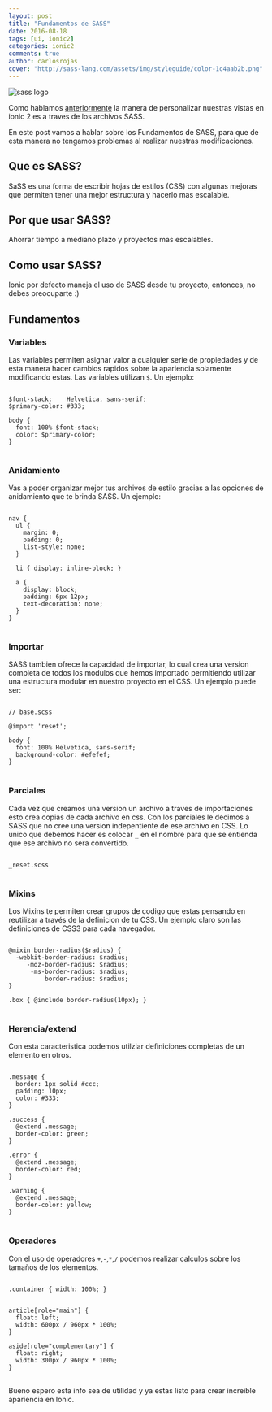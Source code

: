 ```yaml
---
layout: post
title: "Fundamentos de SASS"
date: 2016-08-18
tags: [ui, ionic2]
categories: ionic2
comments: true
author: carlosrojas
cover: "http://sass-lang.com/assets/img/styleguide/color-1c4aab2b.png"
---
```


<img class="img-responsive" src="http://sass-lang.com/assets/img/styleguide/color-1c4aab2b.png" alt="sass logo">

Como hablamos [anteriormente](http://www.ion-book.com/ionic2/personalizando-vistas) la manera de personalizar nuestras vistas en ionic 2 es a traves de los archivos SASS.

En este post vamos a hablar sobre los Fundamentos de SASS, para que de esta manera no tengamos problemas al realizar nuestras modificaciones.

## Que es SASS?

SaSS es una forma de escribir hojas de estilos (CSS) con algunas mejoras que permiten tener una mejor estructura y hacerlo mas escalable.

## Por que usar SASS?

Ahorrar tiempo a mediano plazo y proyectos mas escalables.

## Como usar SASS?

Ionic por defecto maneja el uso de SASS desde tu proyecto, entonces, no debes preocuparte :)

## Fundamentos

### Variables

Las variables permiten asignar valor a cualquier serie de propiedades y de esta manera hacer cambios rapidos sobre la apariencia solamente modificando
estas. Las variables utilizan <code>$</code>. Un ejemplo:

<pre>
<code>
$font-stack:    Helvetica, sans-serif;
$primary-color: #333;

body {
  font: 100% $font-stack;
  color: $primary-color;
}
</code>
</pre>

### Anidamiento

Vas a poder organizar mejor tus archivos de estilo gracias a las opciones de anidamiento que te brinda SASS. Un ejemplo:

<pre>
<code>
nav {
  ul {
    margin: 0;
    padding: 0;
    list-style: none;
  }

  li { display: inline-block; }

  a {
    display: block;
    padding: 6px 12px;
    text-decoration: none;
  }
}
</code>
</pre>

### Importar

SASS tambien ofrece la capacidad de importar, lo cual  crea una version completa de todos los modulos que hemos importado
permitiendo utilizar una estructura modular en nuestro proyecto en el CSS. Un ejemplo puede ser:

<pre>
<code>
// base.scss

@import 'reset';

body {
  font: 100% Helvetica, sans-serif;
  background-color: #efefef;
}
</code>
</pre>

### Parciales

Cada vez que creamos una version un archivo a traves de importaciones esto crea copias de cada archivo en css. Con los parciales le decimos a SASS que no cree una version indepentiente de ese archivo en CSS.
Lo unico que debemos hacer es colocar <code>_</code> en el nombre para que se entienda que ese archivo no sera convertido.

<pre>
<code>
_reset.scss
</code>
</pre>

### Mixins

Los Mixins te permiten crear grupos de codigo que estas pensando en reutilizar a través de la definicion de tu CSS. Un ejemplo claro son las definiciones de CSS3 para cada navegador.

<pre>
<code>
@mixin border-radius($radius) {
  -webkit-border-radius: $radius;
     -moz-border-radius: $radius;
      -ms-border-radius: $radius;
          border-radius: $radius;
}

.box { @include border-radius(10px); }
</code>
</pre>

### Herencia/extend

Con esta caracteristica podemos utilziar definiciones completas de un elemento en otros.

<pre>
<code>
.message {
  border: 1px solid #ccc;
  padding: 10px;
  color: #333;
}

.success {
  @extend .message;
  border-color: green;
}

.error {
  @extend .message;
  border-color: red;
}

.warning {
  @extend .message;
  border-color: yellow;
}
</code>
</pre>

### Operadores

Con el uso de operadores <code>+</code>,<code>-</code>,<code>*</code>,<code>/</code> podemos realizar calculos sobre los tamaños de los elementos.

<pre>
<code>
.container { width: 100%; }


article[role="main"] {
  float: left;
  width: 600px / 960px * 100%;
}

aside[role="complementary"] {
  float: right;
  width: 300px / 960px * 100%;
}
</code>
</pre>

Bueno espero esta info sea de utilidad y ya estas listo para crear increible apariencia en Ionic.